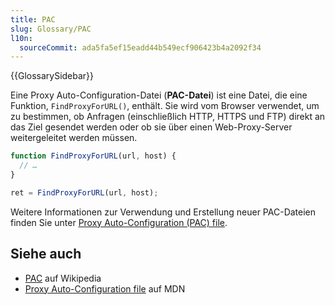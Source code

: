 ```yaml
---
title: PAC
slug: Glossary/PAC
l10n:
  sourceCommit: ada5fa5ef15eadd44b549ecf906423b4a2092f34
---
```


{{GlossarySidebar}}

Eine Proxy Auto-Configuration-Datei (**PAC-Datei**) ist eine Datei, die eine Funktion, `FindProxyForURL()`, enthält. Sie wird vom Browser verwendet, um zu bestimmen, ob Anfragen (einschließlich HTTP, HTTPS und FTP) direkt an das Ziel gesendet werden oder ob sie über einen Web-Proxy-Server weitergeleitet werden müssen.

```js
function FindProxyForURL(url, host) {
  // …
}

ret = FindProxyForURL(url, host);
```

Weitere Informationen zur Verwendung und Erstellung neuer PAC-Dateien finden Sie unter [Proxy Auto-Configuration (PAC) file](/de/docs/Web/HTTP/Proxy_servers_and_tunneling/Proxy_Auto-Configuration_PAC_file).

## Siehe auch

- [PAC](https://en.wikipedia.org/wiki/Proxy_auto-config) auf Wikipedia
- [Proxy Auto-Configuration file](/de/docs/Web/HTTP/Proxy_servers_and_tunneling/Proxy_Auto-Configuration_PAC_file) auf MDN
